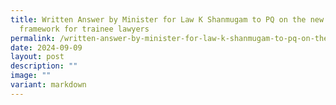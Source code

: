```yaml
---
title: Written Answer by Minister for Law K Shanmugam to PQ on the new PTP
  framework for trainee lawyers
permalink: /written-answer-by-minister-for-law-k-shanmugam-to-pq-on-the-new-ptp-framework-for-trainee-lawyers/
date: 2024-09-09
layout: post
description: ""
image: ""
variant: markdown
---
```


